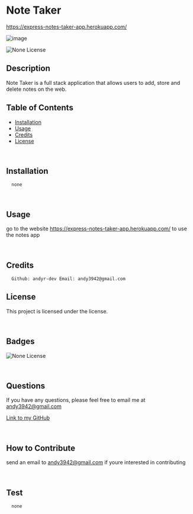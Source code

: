 # Note Taker

https://express-notes-taker-app.herokuapp.com/

![image](https://user-images.githubusercontent.com/84158011/236980477-869122c2-67b0-4a56-b313-da5a70f834e9.png)

  
  ![None License](https://img.shields.io/badge/license-None-blueviolet)
  
  ## Description
  
  Note Taker is a full stack application that allows users to add, store and delete notes on the web.
   <br/>

  ## Table of Contents
  
  - [Installation](#installation)
  - [Usage](#usage)
  - [Credits](#credits)
  - [License](#license)

  <br/>
  
  ## Installation

      none

  
  <br/>

  ## Usage

  go to the website https://express-notes-taker-app.herokuapp.com/ to use the notes app

  <br/>
  
  ## Credits

      Github: andyr-dev Email: andy3942@gmail.com
  
  ## License

  This project is licensed under the  license.
  
  <br/>

  ## Badges

  ![None License](https://img.shields.io/badge/license-None-blueviolet)  

  <br/>
  
  ## Questions

  If you have any questions, please feel free to email me at andy3942@gmail.com

  [Link to my GitHub](https://github.com/andyr-dev/)
  
  <br/>

  ## How to Contribute

  send an email to andy3942@gmail.com if youre interested in contributing

  <br/>
  
  ## Test
      none
